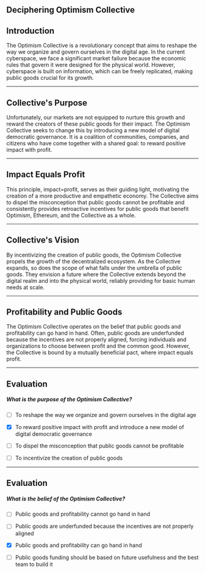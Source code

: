 ## Deciphering Optimism Collective


## Introduction

The Optimism Collective is a revolutionary concept that aims to reshape the way we organize and govern ourselves in the digital age. In the current cyberspace, we face a significant market failure because the economic rules that govern it were designed for the physical world. However, cyberspace is built on information, which can be freely replicated, making public goods crucial for its growth.

    


---
## Collective's Purpose

Unfortunately, our markets are not equipped to nurture this growth and reward the creators of these public goods for their impact. The Optimism Collective seeks to change this by introducing a new model of digital democratic governance. It is a coalition of communities, companies, and citizens who have come together with a shared goal: to reward positive impact with profit.

    


---
## Impact Equals Profit

This principle, impact=profit, serves as their guiding light, motivating the creation of a more productive and empathetic economy. The Collective aims to dispel the misconception that public goods cannot be profitable and consistently provides retroactive incentives for public goods that benefit Optimism, Ethereum, and the Collective as a whole.

    


---
## Collective's Vision

By incentivizing the creation of public goods, the Optimism Collective propels the growth of the decentralized ecosystem. As the Collective expands, so does the scope of what falls under the umbrella of public goods. They envision a future where the Collective extends beyond the digital realm and into the physical world, reliably providing for basic human needs at scale.

    


---
## Profitability and Public Goods

The Optimism Collective operates on the belief that public goods and profitability can go hand in hand. Often, public goods are underfunded because the incentives are not properly aligned, forcing individuals and organizations to choose between profit and the common good. However, the Collective is bound by a mutually beneficial pact, where impact equals profit.

    


---
## Evaluation





##### What is the purpose of the Optimism Collective?  
     
- [ ]  To reshape the way we organize and govern ourselves in the digital age
- [x]  To reward positive impact with profit and introduce a new model of digital democratic governance
- [ ]  To dispel the misconception that public goods cannot be profitable
- [ ]  To incentivize the creation of public goods

    


---
## Evaluation





##### What is the belief of the Optimism Collective?  
     
- [ ]  Public goods and profitability cannot go hand in hand
- [ ]  Public goods are underfunded because the incentives are not properly aligned
- [x]  Public goods and profitability can go hand in hand
- [ ]  Public goods funding should be based on future usefulness and the best team to build it

    
   